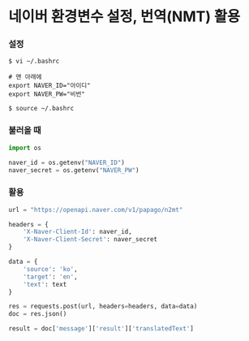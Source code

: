 # 네이버 환경변수 설정, 번역(NMT) 활용

### 설정

`$ vi ~/.bashrc`

```vim
# 맨 아래에
export NAVER_ID="아이디"
export NAVER_PW="비번"
```

`$ source ~/.bashrc`



### 불러올 때

```python
import os

naver_id = os.getenv("NAVER_ID")
naver_secret = os.getenv("NAVER_PW")
```



### 활용

```python
url = "https://openapi.naver.com/v1/papago/n2mt"

headers = {
    'X-Naver-Client-Id': naver_id,
    'X-Naver-Client-Secret': naver_secret
}

data = {
    'source': 'ko',
    'target': 'en',
    'text': text
}

res = requests.post(url, headers=headers, data=data)
doc = res.json()

result = doc['message']['result']['translatedText']
```

